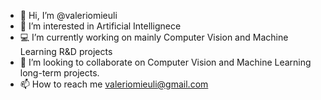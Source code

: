 - 👋 Hi, I’m @valeriomieuli
- 👀 I’m interested in Artificial Intellignece
- 💻 I’m currently working on mainly Computer Vision and Machine Learning R&D projects
- 💞️ I’m looking to collaborate on Computer Vision and Machine Learning long-term projects.
- 📫 How to reach me valeriomieuli@gmail.com

<!---
valeriomieuli/valeriomieuli is a ✨ special ✨ repository because its `README.md` (this file) appears on your GitHub profile.
You can click the Preview link to take a look at your changes.
--->
